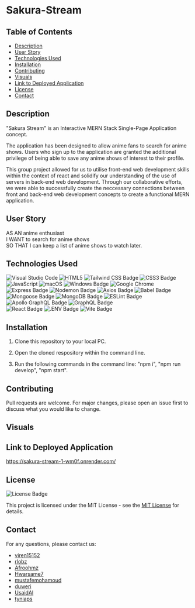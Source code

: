 # Sakura-Stream

## Table of Contents

* [Description](#description)
* [User Story](#user-story)
* [Technologies Used](#technologies-used)
* [Installation](#installation)
* [Contributing](#contributing)
* [Visuals](#visuals)
* [Link to Deployed Application](#link-to-deployed-application)
* [License](#license)
* [Contact](#contact)


## Description

"Sakura Stream" is an Interactive MERN Stack Single-Page Application concept. 

The application has been designed to allow anime fans to search for anime shows. Users who sign up to the application are granted the additional privilege of being able to save any anime shows of interest to their profile.

This group project allowed for us to utilise front-end web development skills within the context of react and solidify our understanding of the use of servers in back-end web development. Through our collaborative efforts, we were able to successfully create the neccessary connections between front and back-end web development concepts to create a functional MERN application. 

## User Story

AS AN anime enthusiast<br>
I WANT to search for anime shows<br>
SO THAT I can keep a list of anime shows to watch later.

## Technologies Used

![Visual Studio Code](https://img.shields.io/badge/Visual%20Studio%20Code-0078d7.svg?style=for-the-badge&logo=visual-studio-code&logoColor=white)
![HTML5](https://img.shields.io/badge/HTML5-E34F26?style=for-the-badge&logo=html5&logoColor=white)
![Tailwind CSS Badge](https://img.shields.io/badge/Tailwind%20CSS-06B6D4?logo=tailwindcss&logoColor=fff&style=for-the-badge)
![CSS3 Badge](https://img.shields.io/badge/CSS3-1572B6?logo=css3&logoColor=fff&style=for-the-badge)
![JavaScript](https://img.shields.io/badge/javascript-%23323330.svg?style=for-the-badge&logo=javascript&logoColor=%23F7DF1E)
![macOS](https://img.shields.io/badge/mac%20os-000000?style=for-the-badge&logo=macos&logoColor=F0F0F0)
![Windows Badge](https://img.shields.io/badge/Windows-0078D4?logo=windows&logoColor=fff&style=for-the-badge)
![Google Chrome](https://img.shields.io/badge/Google%20Chrome-4285F4?style=for-the-badge&logo=GoogleChrome&logoColor=white)
![Express Badge](https://img.shields.io/badge/Express-000?logo=express&logoColor=fff&style=flat-square)
![Nodemon Badge](https://img.shields.io/badge/Nodemon-76D04B?logo=nodemon&logoColor=fff&style=flat-square)
![Axios Badge](https://img.shields.io/badge/Axios-5A29E4?logo=axios&logoColor=fff&style=flat-square)
![Babel Badge](https://img.shields.io/badge/Babel-F9DC3E?logo=babel&logoColor=000&style=flat-square)
![Mongoose Badge](https://img.shields.io/badge/Mongoose-F04D35?logo=mongoosedotws&logoColor=fff&style=flat-square)
![MongoDB Badge](https://img.shields.io/badge/MongoDB-47A248?logo=mongodb&logoColor=fff&style=flat-square)
![ESLint Badge](https://img.shields.io/badge/ESLint-4B32C3?logo=eslint&logoColor=fff&style=flat-square)
![Apollo GraphQL Badge](https://img.shields.io/badge/Apollo%20GraphQL-311C87?logo=apollographql&logoColor=fff&style=flat-square)
![GraphQL Badge](https://img.shields.io/badge/GraphQL-E10098?logo=graphql&logoColor=fff&style=for-the-badge)  
![React Badge](https://img.shields.io/badge/React-61DAFB?logo=react&logoColor=000&style=flat-square)
![.ENV Badge](https://img.shields.io/badge/.ENV-ECD53F?logo=dotenv&logoColor=000&style=for-the-badge)
![Vite Badge](https://img.shields.io/badge/Vite-646CFF?logo=vite&logoColor=fff&style=for-the-badge)

## Installation

1. Clone this repository to your local PC.<br>

2. Open the cloned respository within the command line.<br>

3. Run the following commands in the command line: "npm i", "npm run develop", "npm start".

## Contributing

Pull requests are welcome. For major changes, please open an issue first
to discuss what you would like to change.

## Visuals


## Link to Deployed Application 

https://sakura-stream-1-wm0f.onrender.com/

## License

![License Badge](https://img.shields.io/badge/License-MIT-yellow.svg)

This project is licensed under the MIT License - see the [MIT License](https://opensource.org/licenses/MIT) for details.


## Contact

For any questions, please contact us:

  - [viren15152](https://github.com/viren15152)<br>
  - [rlobz](https://github.com/rlobz)<br>
  - [Afroohmz](https://github.com/Afroohmz)<br>
  - [Hwarsame7](https://github.com/Hwarsame7)<br>
  - [mustafemohamoud](https://github.com/mustafemohamoud)<br>
  - [duweri](https://github.com/duweri)<br>
  - [UsaidAl](https://github.com/UsaidAl)<br>
  - [tyniaps](https://github.com/tyniaps)
  
